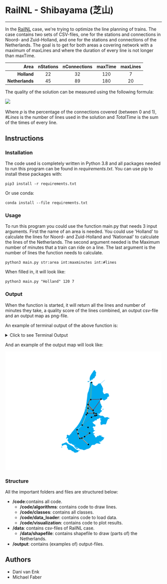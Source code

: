 # RailNL - Shibayama (芝山)
-------------------------------------------
In the [RailNL](https://theorie.mprog.nl/cases/railnl) case, we're trying to optimize the line planning of trains. The case contains two sets of CSV-files, one for the stations and connections in Noord- and Zuid-Holland, and one for the stations and connections of the Netherlands. The goal is to get for both areas a covering network with a maximum of maxLines and where the duration of every line is not longer than maxTime.


|       Area      | nStations | nConnections | maxTime | maxLines |
|----------------:|:---------:|:------------:|:-------:|:--------:|
|   **Holland**   |     22    |      32      |   120   |    7     |
| **Netherlands** |     45    |      89      |   180   |    20    |

The quality of the solution can be measured using the following formula:

<img src="https://render.githubusercontent.com/render/math?math=Q=p\cdot10000-(%23Lines\cdot100%2BTotalTime)">

Where *p* is the percentage of the connections covered (between 0 and 1), *#Lines* is the number of lines used in the solution and *TotalTime* is the sum of the times of every line.


## Instructions

### Installation

The code used is completely written in Python 3.8 and all packages needed to run this program can be found in *requirements.txt*. You can use pip to install these packages with:

```
pip3 install -r requirements.txt
```

Or use conda:

```
conda install --file requirements.txt
```

### Usage
To run this program you could use the function main.py that needs 3 input arguments. First the name of an area is needed. You could use 'Holland' to calculate the lines for Noord- and Zuid-Holland and 'Nationaal' to calculate the lines of the Netherlands. The second argument needed is the Maximum number of minutes that a train can ride on a line. The last argument is the number of lines the function needs to calculate.

```
python3 main.py str:area int:maxminutes int:#lines
```

When filled in, it will look like:

```
python3 main.py "Holland" 120 7
```

### Output

When the function is started, it will return all the lines and number of minutes they take, a quality score of the lines combined, an output csv-file and an output map as png-file.

An example of terminal output of the above function is:

   <details><summary>Click to see Terminal Output</summary>
    <pre>
    Den Haag Centraal, Gouda, Alphen a/d Rijn, Leiden Centraal, Schiphol Airport, Leiden Centraal, Heemstede-Aerdenhout, Haarlem, Beverwijk
    Duration 116 min
    Dordrecht, Rotterdam Centraal, Schiedam Centrum, Rotterdam Centraal, Schiedam Centrum, Delft, Den Haag Centraal, Leiden Centraal, Den Haag Centraal, Gouda, Rotterdam Alexander, Rotterdam Centraal
    Duration 112 min
    Amsterdam Sloterdijk, Haarlem, Amsterdam Sloterdijk, Amsterdam Zuid, Amsterdam Amstel, Amsterdam Zuid, Amsterdam Sloterdijk, Haarlem, Heemstede-Aerdenhout
    Duration 91 min
    Leiden Centraal, Schiphol Airport, Amsterdam Zuid, Amsterdam Sloterdijk, Amsterdam Centraal, Amsterdam Sloterdijk, Amsterdam Centraal, Amsterdam Sloterdijk, Zaandam, Castricum, Beverwijk
    Duration 92 min
    Schiphol Airport, Amsterdam Zuid, Amsterdam Amstel, Amsterdam Centraal, Amsterdam Sloterdijk, Amsterdam Centraal, Amsterdam Sloterdijk, Zaandam, Castricum, Alkmaar, Den Helder
    Duration 105 min
    Zaandam, Amsterdam Sloterdijk, Amsterdam Zuid, Amsterdam Sloterdijk, Zaandam, Hoorn, Alkmaar, Castricum
    Duration 103 min
    Castricum, Zaandam, Castricum, Alkmaar, Hoorn, Zaandam, Beverwijk
    Duration 108 min
    K-score 8573
    sections traversed 28/28
    tries 832
    Searching for map of Holland.
    Map-Holland is created.
    2.0355571 s
    </pre>
   </details>

And an example of the output map will look like:

<img src="output/Map-Holland.png" alt="Output Map Example" />

### Structure
All the important folders and files are structured below:

- **/code**:contains all code.
    - **/code/algorithms**: contains code to draw lines.
    - **/code/classes**: contains all classes.
    - **/code/data_loader**: contains code to load data.
    - **/code/visualization**: contains code to plot results.
- **/data**: contains csv-files of RailNL case.
    - **/data/shapefile**: contains shapefile to draw (parts of) the Netherlands.
- **/output**: contains (examples of) output-files.
    

## Authors
- Dani van Enk
- Michael Faber